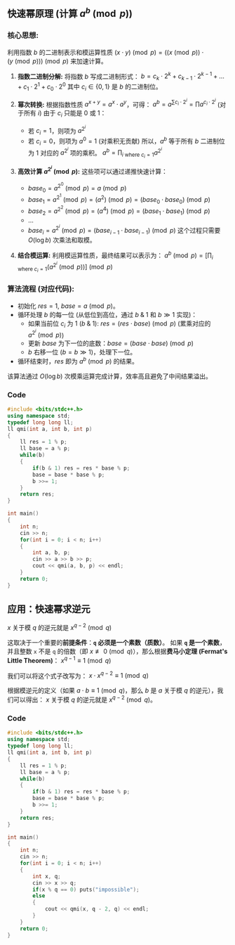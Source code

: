 ## 快速幂原理 (计算 $a^b \pmod{p}$)

### 核心思想: 
利用指数 $b$ 的二进制表示和模运算性质 $(x \cdot y) \pmod{p} = ((x \pmod{p}) \cdot (y \pmod{p})) \pmod{p}$ 来加速计算。

1.  **指数二进制分解:**
    将指数 $b$ 写成二进制形式：
    $b = c_k \cdot 2^k + c_{k-1} \cdot 2^{k-1} + \dots + c_1 \cdot 2^1 + c_0 \cdot 2^0$
    其中 $c_i \in \{0, 1\}$ 是 $b$ 的二进制位。

2.  **幂次转换:**
    根据指数性质 $a^{x+y} = a^x \cdot a^y$，可得：
    $a^b = a^{\sum c_i \cdot 2^i} = \prod a^{c_i \cdot 2^i}$ (对于所有 $i$)
    由于 $c_i$ 只能是 0 或 1：
    *   若 $c_i = 1$，则项为 $a^{2^i}$
    *   若 $c_i = 0$，则项为 $a^0 = 1$ (对乘积无贡献)
    所以，$a^b$ 等于所有 $b$ 二进制位为 1 对应的 $a^{2^i}$ 项的乘积。
    $a^b = \prod_{i \text{ where } c_i=1} a^{2^i}$

3.  **高效计算 $a^{2^i} \pmod{p}$:**
    这些项可以通过递推快速计算：
    *   $base_0 = a^{2^0} \pmod{p} = a \pmod{p}$
    *   $base_1 = a^{2^1} \pmod{p} = (a^2) \pmod{p} = (base_0 \cdot base_0) \pmod{p}$
    *   $base_2 = a^{2^2} \pmod{p} = (a^4) \pmod{p} = (base_1 \cdot base_1) \pmod{p}$
    *   $\dots$
    *   $base_i = a^{2^i} \pmod{p} = (base_{i-1} \cdot base_{i-1}) \pmod{p}$
    这个过程只需要 $O(\log b)$ 次乘法和取模。

4.  **结合模运算:**
    利用模运算性质，最终结果可以表示为：
    $a^b \pmod{p} = \left[ \prod_{i \text{ where } c_i=1} (a^{2^i} \pmod{p}) \right] \pmod{p}$

### 算法流程 (对应代码):

*   初始化 $res = 1$, $base = a \pmod{p}$。
*   循环处理 $b$ 的每一位 (从低位到高位，通过 $b \;\&\; 1$ 和 $b \gg 1$ 实现)：
    *   如果当前位 $c_i$ 为 1 ($b \;\&\; 1$): $res = (res \cdot base) \pmod{p}$ (累乘对应的 $a^{2^i} \pmod{p}$)
    *   更新 $base$ 为下一位的底数：$base = (base \cdot base) \pmod{p}$
    *   $b$ 右移一位 ($b = b \gg 1$)，处理下一位。
*   循环结束时，$res$ 即为 $a^b \pmod{p}$ 的结果。

该算法通过 $O(\log b)$ 次模乘运算完成计算，效率高且避免了中间结果溢出。

### Code
```cpp
#include <bits/stdc++.h>
using namespace std;
typedef long long ll;
ll qmi(int a, int b, int p)
{
	ll res = 1 % p;
	ll base = a % p;
	while(b)
	{
		if(b & 1) res = res * base % p;
		base = base * base % p;
		b >>= 1;
	}
	return res;
}

int main()
{
	int n;
	cin >> n;
	for(int i = 0; i < n; i++)
	{
		int a, b, p;
		cin >> a >> b >> p;
		cout << qmi(a, b, p) << endl;
	}
	return 0;
}
```

## 应用：快速幂求逆元

$x$ 关于模 $q$ 的逆元就是 $x^{q-2} \pmod{q}$

这取决于一个重要的**前提条件**：**`q` 必须是一个素数（质数）**。
如果 **`q` 是一个素数**，并且整数 `x` 不是 `q` 的倍数（即 $x \not\equiv 0 \pmod{q}$），那么根据**费马小定理 (Fermat's Little Theorem)**：
$x^{q-1} \equiv 1 \pmod{q}$

我们可以将这个式子改写为：
$x \cdot x^{q-2} \equiv 1 \pmod{q}$

根据模逆元的定义（如果 $a \cdot b \equiv 1 \pmod{q}$，那么 $b$ 是 $a$ 关于模 $q$ 的逆元），我们可以得出：
$x$ 关于模 $q$ 的逆元就是 $x^{q-2} \pmod{q}$。

### Code
```cpp
#include <bits/stdc++.h>
using namespace std;
typedef long long ll;
ll qmi(int a, int b, int p)
{
	ll res = 1 % p;
	ll base = a % p;
	while(b)
	{
		if(b & 1) res = res * base % p;
		base = base * base % p;
		b >>= 1;
	}
	return res;
}

int main()
{
	int n;
	cin >> n;
	for(int i = 0; i < n; i++)
	{
		int x, q;
		cin >> x >> q;
		if(x % q == 0) puts("impossible");
		else
		{
			cout << qmi(x, q - 2, q) << endl;
		}
	}
	return 0;
}
```
